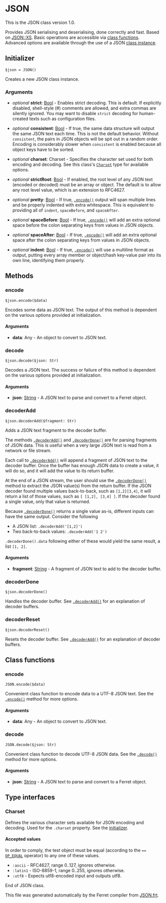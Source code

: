 # JSON

This is the JSON class version 1.0.

Provides JSON serialising and deserialising, done correctly and fast.
Based on [JSON::XS](http://search.cpan.org/perldoc?JSON%3A%3AXS).
Basic operations are accessible via [class functions](#class-functions).
Advanced options are available through the use of a JSON
[class instance](#initializer).


## Initializer

```
$json = JSON()
```

Creates a new JSON class instance.


### Arguments

* *optional* __strict__: [Bool](/std/doc/Bool.md) - Enables strict decoding. This is default. If explicitly disabled,
shell-style (#) comments are allowed, and extra commas are
silently ignored. You may want to disable `strict` decoding for
human-created texts such as configuration files.

* *optional* __consistent__: [Bool](/std/doc/Bool.md) - If true, the same data structure will output the same JSON text each
time. This is not the default behavior. Without `consistent`, the pairs
in JSON objects will be spit out in a random order. Encoding is
considerably slower when `consistent` is enabled because all object
keys have to be sorted.

* *optional* __charset__: Charset - Specifies the character set used for both encoding and decoding. See
this class's [`Charset`](#charset) type for available options.

* *optional* __strictRoot__: [Bool](/std/doc/Bool.md) - If enabled, the root level of any JSON text (encoded or decoded) must be
an array or object. The default is to allow any root level value, which
is an extension to RFC4627.

* *optional* __pretty__: [Bool](/std/doc/Bool.md) - If true, [`.encode()`](#encode) output will span multiple lines and be
properly indented with extra whitespace. This is equivalent to providing
all of `indent`, `spaceBefore`, and `spaceAfter`.

* *optional* __spaceBefore__: [Bool](/std/doc/Bool.md) - If true, [`.encode()`](#encode) will add an extra optional space before
the colon separating keys from values in JSON objects.

* *optional* __spaceAfter__: [Bool](/std/doc/Bool.md) - If true, [`.encode()`](#encode) will add an extra optional space after
the colon separating keys from values in JSON objects.

* *optional* __indent__: [Bool](/std/doc/Bool.md) - If true, [`.encode()`](#encode) will use a multiline format as output,
putting every array member or object/hash key-value pair into its own
line, identifying them properly.

## Methods

### encode

```
$json.encode($data)
```

Encodes some data as JSON text.
The output of this method is dependent on the various options provided at
initialization.


#### Arguments

* __data__: Any - An object to convert to JSON text.



### decode

```
$json.decode($json: Str)
```

Decodes a JSON text.
The success or failure of this method is dependent on the various options
provided at initialization.


#### Arguments

* __json__: [String](/std/doc/String.md) - A JSON text to parse and convert to a Ferret object.



### decoderAdd

```
$json.decoderAdd($fragment: Str)
```

Adds a JSON text fragment to the decoder buffer.

The methods [`.decoderAdd()`](#decoderadd) and
[`.decoderDone()`](#decoderdone) are for parsing fragments
of JSON data. This is useful when a very large JSON text is read from a
network or file stream.

Each call to [`.decoderAdd()`](#decoderadd) will append a fragment of JSON
text to the decoder buffer. Once the buffer has enough JSON data to create a
value, it will do so, and it will add the value to its return buffer.

At the end of a JSON stream, the user should use the
[`.decoderDone()`](#decoderdone) method
to extract the JSON value(s) from the return buffer. If the JSON decoder
found multiple values back-to-back, such as `[1,2][3,4]`, it will return a
list of those values, such as `[ [1,2], [3,4] ]`. If the decoder found a
single value, only that value is returned.

Because [`.decoderDone()`](#decoderdone) returns a single value as-is,
different inputs can have the same output. Consider the following

* A JSON list: `.decoderAdd('[1,2]')`
* Two back-to-back values: `.decoderAdd('1 2')`

`.decoderDone().data` following either of these would yield the same result,
a list `[1, 2]`.


#### Arguments

* __fragment__: [String](/std/doc/String.md) - A fragment of JSON text to add to the decoder buffer.



### decoderDone

```
$json.decoderDone()
```

Handles the decoder buffer.
See [`.decoderAdd()`](#decoderadd) for an explanation of decoder buffers.





### decoderReset

```
$json.decoderReset()
```

Resets the decoder buffer.
See [`.decoderAdd()`](#decoderadd) for an explanation of decoder buffers.


## Class functions

### encode

```
JSON.encode($data)
```

Convenient class function to encode data to a UTF-8 JSON text.
See the [`.encode()`](#encode) method for more options.


#### Arguments

* __data__: Any - An object to convert to JSON text.



### decode

```
JSON.decode($json: Str)
```

Convenient class function to decode UTF-8 JSON data.
See the [`.decode()`](#decode) method for more options.


#### Arguments

* __json__: [String](/std/doc/String.md) - A JSON text to parse and convert to a Ferret object.



## Type interfaces

### Charset

Defines the various character sets available for JSON encoding and decoding.
Used for the `.charset` property. See the [initializer](#initializer).



#### Accepted values

In order to comply, the test object must be equal (according to the `==` [`OP_EQUAL`](/doc/Operators.md#equality-operator) operator) to any one of these values.

* `:ascii` - RFC4627,      range 0..127, ignores otherwise.
* `:latin1` - ISO-8859-1,   range 0..255, ignores otherwise.
* `:utf8` - Expects utf8-encoded input and outputs utf8.


End of JSON class.

This file was generated automatically by the Ferret compiler from
[JSON.frt](../JSON.frt).